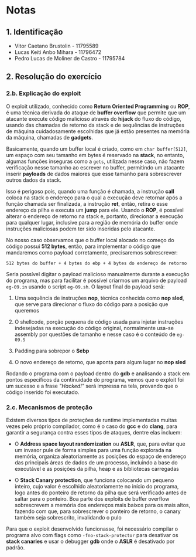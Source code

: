 # Notas


## 1. Identificação

- Vitor Caetano Brustolin          - 11795589
- Lucas Keiti Anbo Mihara          - 11796472
- Pedro Lucas de Moliner de Castro - 11795784


## 2. Resolução do exercício

### 2.b. Explicação do exploit

O exploit utilizado, conhecido como **Return Oriented Programming** ou **ROP**, é uma técnica derivada do ataque de **buffer overflow** que permite que um atacante execute código malicioso através do **hijack** do fluxo do código, usando das chamadas de retorno da stack e de sequências de instruções de máquina cuidadosamente escolhidas que já estão presentes na memória da máquina, chamadas de **gadgets**.

Basicamente, quando um buffer local é criado, como em `char buffer[512]`, um espaço com seu tamanho em bytes é reservado na **stack**, no entanto, algumas funções inseguras como a `gets`, utilizada nesse caso, não fazem verificação nesse tamanho ao escrever no buffer, permitindo um atacante inserir **payloads** de dados maiores que esse tamanho para sobrescrever outros dados da stack.

Isso é perigoso pois, quando uma função é chamada, a instrução **call** coloca na stack o endereço para o qual a execução deve retornar após a função chamada ser finalizada, a instrução **ret**, então, retira o esse endereço da pilha e executa um **jump** para ele. Usando o **ROP**, é possível alterar o endereço de retorno na stack e, portanto, direcionar a execução para qualquer lugar, inclusive para a região de memória do buffer onde instruções maliciosas podem ter sido inseridas pelo atacante.

No nosso caso observamos que o buffer local alocado no começo do código possui **512 bytes**, então, para implementar o código que mandaremos como payload corretamente, precisaremos sobrescrever:

```
512 bytes do buffer + 4 bytes do ebp + 4 bytes do endereço de retorno
```

Seria possível digitar o payload malicioso manualmente durante a execução do programa, mas para facilitar é possível criarmos um arquivo de payload `eg-09.in` usando o script `eg-09.sh`. O layout final do payload será:

1. Uma sequência de instruções **nop**, técnica conhecida como **nop sled**, que serve para direcionar o fluxo do código para a posição que queremos

2. O shellcode, porção pequena de código usada para injetar instruções indesejadas na execução do código original, normalmente usa-se assembly por questões de tamanho e nesse caso é o conteúdo de `eg-09.S`

3. Padding para sobrepor o **$ebp**

4. O novo endereço de retorno, que aponta para algum lugar no **nop sled**

Rodando o programa com o payload dentro do **gdb** e analisando a stack em pontos específicos da continuidade do programa, vemos que o exploit foi um sucesso e a frase _"Hacked!"_ será impressa na tela, provando que o código inserido foi executado.


### 2.c. Mecanismos de proteção

Existem diversos tipos de proteções de runtime implementadas muitas vezes pelo próprio compilador, como é o caso do **gcc** e do **clang**, para garantir a segurança contra esses tipos de ataques, dentre elas incluem:

- O **Address space layout randomization** ou **ASLR**, que, para evitar que um invasor pule de forma simples para uma função explorada na memória, organiza aleatoriamente as posições do espaço de endereço das principais áreas de dados de um processo, incluindo a base do executável e as posições da pilha, heap e as bibliotecas carregadas

- O **Stack Canary protection**, que funciona colocando um pequeno inteiro, cujo valor é escolhido aleatoriamente no início do programa, logo antes do ponteiro de retorno da pilha que será verificado antes de saltar para o ponteiro. Boa parte dos exploits de buffer overflow sobrescrevem a memória dos endereços mais baixos para os mais altos, fazendo com que, para sobrescrever o ponteiro de retorno, o canary também seja sobrescrito, invalidando o pulo

Para que o exploit desenvolvido funcionasse, foi necessário compilar o programa alvo com flags como `-fno-stack-protector` para desativar os **stack canaries** e usar o debugger **gdb** onde o **ASLR** é desativado por padrão.
